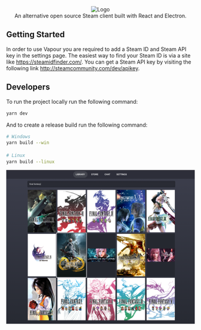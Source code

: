 <div align="center">
    <img width="100" src="/public/logo.png" alt="Logo"/>
</div>
<div align="center">
    An alternative open source Steam client built with React and Electron.
</div>

## Getting Started

In order to use Vapour you are required to add a Steam ID and Steam API key in the settings page.
The easiest way to find your Steam ID is via a site like https://steamidfinder.com/.
You can get a Steam API key by visiting the following link http://steamcommunity.com/dev/apikey.

## Developers

To run the project locally run the following command:

```bash
yarn dev
```

And to create a release build run the following command:

```bash
# Windows
yarn build --win

# Linux
yarn build --linux
```

<p align="center"><img src="/public/screenshot.png"/></p>
